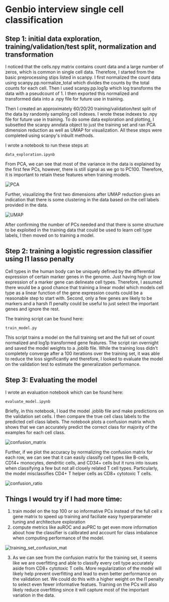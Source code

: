 # Genbio interview single cell classification

## Step 1: initial data exploration, training/validation/test split, normalization and transformation

I noticed that the cells.npy matrix contains count data and a large number of zeros, which is common in single cell data. Therefore, I started from the basic preprocessing stips listed in scanpy. I first normalized the count data using scanpy.pp.normalize_total which divides the counts by the total counts for each cell. Then I used scanpy.pp.log1p which log transforms the data with a pseudcount of 1. I then exported this normalized and transformed data into a .npy file for future use in training.

Then I created an approximately 60/20/20 training/validation/test split of the data by randomly sampling cell indexes. I wrote these indexes to .npy file for future use in training. To do some data exploration and plotting, I subsetted the scanpy anndata object to just the training set and ran PCA dimension reduction as well as UMAP for visualization. All these steps were completed using scanpy's inbuilt methods.

I wrote a notebook to run these steps at:
```
data_exploration.ipynb
```

From PCA, we can see that most of the variance in the data is explained by the first few PCs, however, there is still signal as we go to PC100. Therefore, it is important to retain these features when training models.

![PCA](plots/pca_var_ratio.png)

Further, visualizing the first two dimensions after UMAP reduction gives an indication that there is some clustering in the data based on the cell labels provided in the data.

![UMAP](plots/train_umap.png)

After confirming the number of PCs needed and that there is some structure to be exploited in the training data that could be used to learn cell type labels, I then moved on to training a model.

## Step 2: training a logistic regression classifier using l1 lasso penalty
Cell types in the human body can be uniquely defined by the differential expression of certain marker genes in the genome. Just having high or low expression of a marker gene can delineate cell types. Therefore, I assumed there would be a good chance that training a linear model which models cell type as a linear function of the gene expression counts could be a reasonable step to start with. Second, only a few genes are likely to be markers and a harsh l1 penalty could be useful to just select the important genes and ignore the rest.

The training script can be found here:
```
train_model.py
```

This script trains a model on the full training set and the full set of count normalized and log1p transformed gene features. The script ran overnight and saved the model weights to a .joblib file. While the training loss didn't completely converge after a 100 iterations over the training set, it was able to reduce the loss significantly and therefore, I looked to evaluate the model on the validation test to estimate the generalization performance.

## Step 3: Evaluating the model
I wrote an evaluation notebook which can be found here:
```
evaluate_model.ipynb
```
Briefly, in this notebook, I load the model .joblib file and make predictions on the validation set cells. I then compare the true cell class labels to the predicted cell class labels. The notebook plots a confusion matrix which shows that we can accurately predict the correct class for majority of the examples for each cell class.

![confusion_matrix](plots/confusion_mat.png)

Further, if we plot the accuracy by normalizing the confusion matrix for each row, we can see that it can easily classify cell types like B-cells, CD14+ monocytes, dendritic cells, and CD34+ cells but it runs into issues when classifying a few but not all closely related T cell types. Particularly, the model misclassifies CD4+ T helper cells as CD8+ cytotoxic T cells.

![confusion_ratio](plots/confusion_ratio.png)

## Things I would try if I had more time:

1. train model on the top 100 or so informative PCs instead of the full cell x gene matrix to speed up training and faciliate easy hyperparameter tuning and architecture exploration
2. compute metrics like auROC and auPRC to get even more information about how the classifier is calibrated and account for class imbalance when computing performance of the model.

![training_set_confusion_mat](plots/confusion_ratio_train.png)

3. As we can see from the confusion matrix for the training set, it seems like we are overfitting and able to classify every cell type accurately aside from CD8+ cytotoxic T cells. More regularization of the model will likely help prevent overfitting and lead to even better performance on the validation set. We could do this with a higher weight on the l1 penalty to select even fewer informative featues. Training on the PCs will also likely reduce overfitting since it will capture most of the important variation in the data.